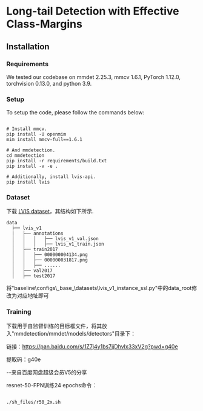 # Long-tail Detection with Effective Class-Margins 


## Installation
### Requirements 

We tested our codebase on mmdet 2.25.3, mmcv 1.6.1, PyTorch 1.12.0, torchvision 0.13.0, and python 3.9. 

### Setup
To setup the code, please follow the commands below:

~~~

# Install mmcv.
pip install -U openmim
mim install mmcv-full==1.6.1

# And mmdetection. 
cd mmdetection
pip install -r requirements/build.txt
pip install -v -e .

# Additionally, install lvis-api. 
pip install lvis
~~~

### Dataset 
下载 [LVIS dataset](https://www.lvisdataset.org/dataset)，其结构如下所示. 
~~~
data
  ├── lvis_v1
  |   ├── annotations
  │   │   │   ├── lvis_v1_val.json
  │   │   │   ├── lvis_v1_train.json
  │   ├── train2017
  │   │   ├── 000000004134.png
  │   │   ├── 000000031817.png
  │   │   ├── ......
  │   ├── val2017
  │   ├── test2017
~~~
将"baseline\configs\\\_base_\\datasets\lvis_v1_instance_ssl.py"中的data_root修改为对应地址即可

### Training
下载用于自监督训练的目标框文件，将其放入"mmdetection/mmdet/models/detectors"目录下：

链接：https://pan.baidu.com/s/1Z7j4y1bs7jjDhvIx33xV2g?pwd=g40e 

提取码：g40e 

--来自百度网盘超级会员V5的分享


resnet-50-FPN训练24 epochs命令：
~~~

./sh_files/r50_2x.sh 

~~~
